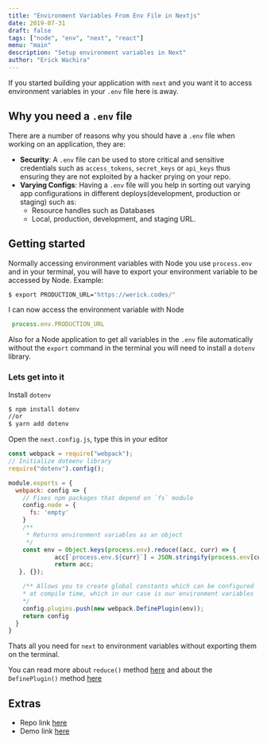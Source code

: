 ```yaml
---
title: "Environment Variables From Env File in Nextjs"
date: 2019-07-31
draft: false
tags: ["node", "env", "next", "react"]
menu: "main"
description: "Setup environment variables in Next"
author: "Erick Wachira"
---
```


If you started building your application with `next` and you want it to access environment variables in your `.env` file here is away.

## Why you need a `.env` file

There are a number of reasons why you should have a `.env` file when working on an application, they are:
* **Security**: A `.env` file can be used to store critical and sensitive credentials such as `access_tokens`, `secret_keys` or `api_keys` thus ensuring they are not exploited by a hacker prying on your repo.
* **Varying Configs**: Having a `.env` file will you help in sorting out varying app configurations in different deploys(development, production or staging) such as:
    * Resource handles such as Databases
    * Local, production, development, and staging URL.

## Getting started

Normally accessing environment variables with Node you use `process.env` and in your terminal, you will have to export your environment variable to be accessed by Node. Example:

```bash
$ export PRODUCTION_URL="https://werick.codes/"
```

I can now access the environment variable with Node 
```js
 process.env.PRODUCTION_URL
```

Also for a Node application to get all variables in the `.env` file automatically without the `export` command in the terminal you will need to install a `dotenv` library.

### Lets get into it

Install `dotenv`
```bash
$ npm install dotenv 
//or 
$ yarn add dotenv
```

Open the `next.config.js`, type this in your editor

```js
const webpack = require("webpack");
// Initialize doteenv library
require("dotenv").config();

module.exports = {
  webpack: config => {
    // Fixes npm packages that depend on `fs` module
    config.node = {
      fs: 'empty'
    }
    /**
     * Returns environment variables as an object
     */
    const env = Object.keys(process.env).reduce((acc, curr) => {
             acc[`process.env.${curr}`] = JSON.stringify(process.env[curr]);
             return acc;
   }, {});

    /** Allows you to create global constants which can be configured
    * at compile time, which in our case is our environment variables
    */
    config.plugins.push(new webpack.DefinePlugin(env));
    return config
  }
}
```
Thats all you need for `next` to environment variables without exporting them on the terminal. 

You can read more about `reduce()` method [here](https://developer.mozilla.org/en-US/docs/Web/JavaScript/Reference/Global_Objects/Array/reduce) and about the `DefinePlugin()` method [here](https://webpack.js.org/plugins/define-plugin/)

## Extras
* Repo link [here](https://github.com/werickblog/next_with_environment_variables)
* Demo link [here](https://nextwithenvironmentvariables.ewachira254.now.sh/)

